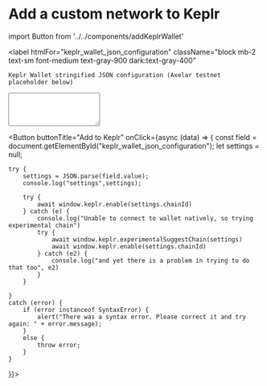 # Add a custom network to Keplr
import Button from '../../components/addKeplrWallet'

<label 
    htmlFor="keplr_wallet_json_configuration" 
    className="block mb-2 text-sm font-medium text-gray-900 dark:text-gray-400"
>
    Keplr Wallet stringified JSON configuration (Axelar testnet placeholder below)
</label>
<textarea id="keplr_wallet_json_configuration" rows="4" className="block p-2.5 w-full text-sm text-gray-900 bg-gray-50 rounded-lg border border-gray-300 focus:ring-blue-500 focus:border-blue-500 dark:bg-gray-700 dark:border-gray-600 dark:placeholder-gray-400 dark:text-white dark:focus:ring-blue-500 dark:focus:border-blue-500" value='{"rpc":"https://axelartest-rpc.quickapi.com:443","rest":"https://axelartest-lcd.quickapi.com:443","chainId":"axelar-testnet-lisbon-3","chainName":"Axelar","stakeCurrency":{"coinDenom":"AXL","coinMinimalDenom":"uaxl","coinDecimals":6},"bech32Config":{"bech32PrefixAccAddr":"axelar","bech32PrefixAccPub":"axelarpub","bech32PrefixValAddr":"axelarvaloper","bech32PrefixValPub":"axelarvaloperpub","bech32PrefixConsAddr":"axelarvalcons","bech32PrefixConsPub":"axelarvalconspub"},"bip44":{"coinType":118},"currencies":[{"coinDenom":"AXL","coinMinimalDenom":"uaxl","coinDecimals":6}],"feeCurrencies":[{"coinDenom":"AXL","coinMinimalDenom":"uaxl","coinDecimals":6}],"gasPriceStep":{"low":0.05,"average":0.125,"high":0.2},"features":["stargate","no-legacy-stdTx","ibc-transfer"]}'></textarea>

<Button buttonTitle="Add to Keplr" onClick={async (data) => {
    const field = document.getElementById("keplr_wallet_json_configuration");
    let settings = null;

    try {
        settings = JSON.parse(field.value);
        console.log("settings",settings);

        try {
            await window.keplr.enable(settings.chainId)
        } catch (e) {
            console.log("Unable to connect to wallet natively, so trying experimental chain")
            try {
                await window.keplr.experimentalSuggestChain(settings)
                await window.keplr.enable(settings.chainId)
            } catch (e2) {
                console.log("and yet there is a problem in trying to do that too", e2)
            }
        }

    }
    catch (error) {
        if (error instanceof SyntaxError) {
            alert("There was a syntax error. Please correct it and try again: " + error.message);
        }
        else {
            throw error;
        }
    }
}}></Button>